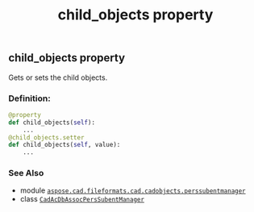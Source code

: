 ﻿---
title: child_objects property
second_title: Aspose.CAD for Python via .NET API References
description: 
type: docs
weight: 100
url: /python-net/aspose.cad.fileformats.cad.cadobjects.perssubentmanager/cadacdbassocperssubentmanager/child_objects/
is_root: false
---

## child_objects property


Gets or sets the child objects.
### Definition:
```python
@property
def child_objects(self):
    ...
@child_objects.setter
def child_objects(self, value):
    ...
```

### See Also
* module [`aspose.cad.fileformats.cad.cadobjects.perssubentmanager`](../../)
* class [`CadAcDbAssocPersSubentManager`](/cad/python-net/aspose.cad.fileformats.cad.cadobjects.perssubentmanager/cadacdbassocperssubentmanager)
